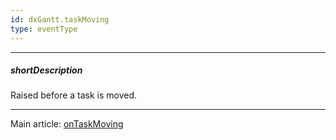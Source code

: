 ```yaml
---
id: dxGantt.taskMoving
type: eventType
---
```

---
##### shortDescription
Raised before a task is moved.

---
Main article: [onTaskMoving](/api-reference/10%20UI%20Components/dxGantt/1%20Configuration/onTaskMoving.md '/Documentation/ApiReference/UI_Components/dxGantt/Configuration/#onTaskMoving')
